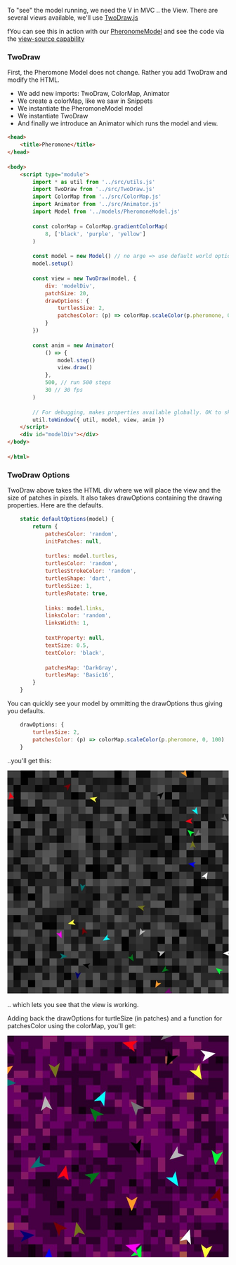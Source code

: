 <!-- # View -->

To "see" the model running, we need the V in MVC .. the View. There are several views available, we'll use [TwoDraw.js](/src/TwoDraw.js)

fYou can see this in action with our [PheronomeModel](/views2/pheromone.html)
and see the code via the [view-source capability](https://www.computerhope.com/issues/ch000746.htm)

### TwoDraw

First, the Pheromone Model does not change. Rather you add TwoDraw and modify the HTML.

-   We add new imports: TwoDraw, ColorMap, Animator
-   We create a colorMap, like we saw in Snippets
-   We instantiate the PheromoneModel model
-   We instantiate TwoDraw
-   And finally we introduce an Animator which runs the model and view.

```html
<head>
    <title>Pheromone</title>
</head>

<body>
    <script type="module">
        import * as util from '../src/utils.js'
        import TwoDraw from '../src/TwoDraw.js'
        import ColorMap from '../src/ColorMap.js'
        import Animator from '../src/Animator.js'
        import Model from '../models/PheromoneModel.js'

        const colorMap = ColorMap.gradientColorMap(
            8, ['black', 'purple', 'yellow']
        )

        const model = new Model() // no arge => use default world options
        model.setup()

        const view = new TwoDraw(model, {
            div: 'modelDiv',
            patchSize: 20,
            drawOptions: {
                turtlesSize: 2,
                patchesColor: (p) => colorMap.scaleColor(p.pheromone, 0, 100)
            }
        })

        const anim = new Animator(
            () => {
                model.step()
                view.draw()
            },
            500, // run 500 steps
            30 // 30 fps
        )

        // For debugging, makes properties available globally. OK to skip.
        util.toWindow({ util, model, view, anim })
    </script>
    <div id="modelDiv"></div>
</body>

</html>
```

### TwoDraw Options

TwoDraw above takes the HTML div where we will place the view and the size of patches in pixels.
It also takes drawOptions containing the drawing properties. Here are the defaults.

```javascript
    static defaultOptions(model) {
        return {
            patchesColor: 'random',
            initPatches: null,

            turtles: model.turtles,
            turtlesColor: 'random',
            turtlesStrokeColor: 'random',
            turtlesShape: 'dart',
            turtlesSize: 1,
            turtlesRotate: true,

            links: model.links,
            linksColor: 'random',
            linksWidth: 1,

            textProperty: null,
            textSize: 0.5,
            textColor: 'black',

            patchesMap: 'DarkGray',
            turtlesMap: 'Basic16',
        }
    }
```

You can quickly see your model by ommitting the drawOptions thus giving you defaults.

```javascript
    drawOptions: {
        turtlesSize: 2,
        patchesColor: (p) => colorMap.scaleColor(p.pheromone, 0, 100)
    }
```

..you'll get this:

![Image](/config/cleantheme/static/TwoDraw0.jpg)

.. which lets you see that the view is working.

Adding back the drawOptions for turtleSize (in patches) and a function for patchesColor
using the colorMap, you'll get:

![Image](/config/cleantheme/static/TwoDraw1.jpg)

<!-- [Foo](#pheromone-output)

[Bar](./Model.md) -->
